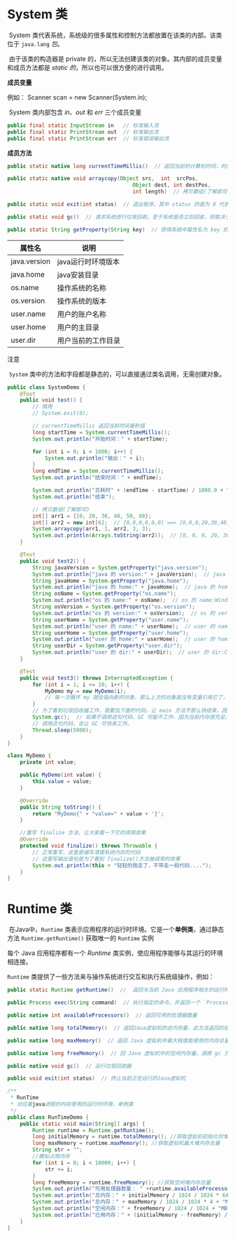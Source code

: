 # System 类

​	System 类代表系统，系统级的很多属性和控制方法都放置在该类的内部。该类位于 `java.lang` *包*。 

​	由于该类的构造器是 private 的，所以无法创建该类的对象。其内部的成员变量和成员方法都是 *static* *的*，所以也可以很方便的进行调用。 

**成员变量**

例如： Scanner scan = new Scanner(System.in);  

​	System 类内部包含 *in*、*out* 和 *err* 三个成员变量

```java
public final static InputStream in   // 标准输入流
public final static PrintStream out  // 标准输出流
public final static PrintStream err  // 标准错误输出流
```

**成员方法** 

```java
public static native long currentTimeMillis()  // 返回当前的计算机时间，时间的表达格式为当前计算机时间和 GMT 时间(格林威治时间)1970 年 1 月 1 号 0 时 0 分 0 秒所差的毫秒数
```

```java
public static native void arraycopy(Object src,  int  srcPos,
                                        Object dest, int destPos,
                                        int length)  // 拷贝数组(了解即可)，常用于数组的插入与删除
```

```java
public static void exit(int status)  // 退出程序。其中 status 的值为 0 代表正常退出，非零代表异常退出。使用该方法可以在图形界面编程中实现程序的退出功能等。 
```

```java
public static void gc()  // 请求系统进行垃圾回收。至于系统是否立刻回收，则取决于系统中垃圾回收算法的实现以及系统执行时的情况。
```

```java
public static String getProperty(String key)  // 获得系统中属性名为 key 的属性对应的值。系统中常见的属性名以及属性的作用如下表 
```

| 属性名       | 说明               |
| ------------ | ------------------ |
| java.version | java运行时环境版本 |
| java.home    | java安装目录       |
| os.name      | 操作系统的名称     |
| os.version   | 操作系统的版本     |
| user.name    | 用户的账户名称     |
| user.home    | 用户的主目录       |
| user.dir     | 用户当前的工作目录 |

注意

​	`System` 类中的方法和字段都是静态的，可以直接通过类名调用，无需创建对象。

```java
public class SystemDemo {
    @Test
    public void test() {
        // 慎用
        // System.exit(0);

        // currentTimeMillis 返回当前时间毫秒值
        long startTime = System.currentTimeMillis();
        System.out.println("开始时间：" + startTime);

        for (int i = 0; i < 1000; i++) {
            System.out.println("输出：" + i);
        }
        long endTime = System.currentTimeMillis();
        System.out.println("结束时间：" + endTime);

        System.out.println("总耗时" + (endTime - startTime) / 1000.0 + "s");
        System.out.println("结束");

        // 拷贝数组(了解即可)
        int[] arr1 = {10, 20, 30, 40, 50, 60};
        int[] arr2 = new int[6];  // [0,0,0,0,0,0] ==> [0,0,0,20,30,40]
        System.arraycopy(arr1, 1, arr2, 3, 3);
        System.out.println(Arrays.toString(arr2));  // [0, 0, 0, 20, 30, 40]
    }

    @Test
    public void test2() {
        String javaVersion = System.getProperty("java.version");
        System.out.println("java 的 version:" + javaVersion);  // java 的 version:1.8.0_131
        String javaHome = System.getProperty("java.home");
        System.out.println("java 的 home:" + javaHome);  // java 的 home:D:\sofeware\Java\jdk1.8.0_131\jre
        String osName = System.getProperty("os.name");
        System.out.println("os 的 name:" + osName);  // os 的 name:Windows 10
        String osVersion = System.getProperty("os.version");
        System.out.println("os 的 version:" + osVersion);  // os 的 version:10.0
        String userName = System.getProperty("user.name");
        System.out.println("user 的 name:" + userName);  // user 的 name:没事我很好
        String userHome = System.getProperty("user.home");
        System.out.println("user 的 home:" + userHome);  // user 的 home:C:\Users\没事我很好
        String userDir = System.getProperty("user.dir");
        System.out.println("user 的 dir:" + userDir);  // user 的 dir:C:\Users\没事我很好\IdeaProjects\test_1
    }

    @Test
    public void test3() throws InterruptedException {
        for (int i = 1; i <= 10; i++) {
            MyDemo my = new MyDemo(i);
            // 每一次循环 my 就会指向新的对象，那么上次的对象就没有变量引用它了，就成垃圾对象
        }
        // 为了看到垃圾回收器工作，我要加下面的代码，让 main 方法不那么快结束，因为 main 结束就会导致 JVM 退出，GC 也会跟着结束。
        System.gc();  // 如果不调用这句代码，GC 可能不工作，因为当前内存很充足，GC 就觉得不着急回收垃圾对象。
        // 调用这句代码，会让 GC 尽快来工作。
        Thread.sleep(5000);
    }
}

class MyDemo {
    private int value;

    public MyDemo(int value) {
        this.value = value;
    }

    @Override
    public String toString() {
        return "MyDemo{" + "value=" + value + '}';
    }

    //重写 finalize 方法，让大家看一下它的调用效果
    @Override
    protected void finalize() throws Throwable {
        // 正常重写，这里是编写清理系统内存的代码
        // 这里写输出语句是为了看到 finalize()方法被调用的效果
        System.out.println(this + "轻轻的我走了，不带走一段代码....");
    }
}
```

# Runtime 类 

​	在Java中，`Runtime` 类表示应用程序的运行时环境。它是一个**单例类**，通过静态方法 `Runtime.getRuntime()` 获取唯一的 `Runtime` 实例

每个 Java 应用程序都有一个 *Runtime* 类实例，使应用程序能够与其运行的环境相连接。 

`Runtime` 类提供了一些方法来与操作系统进行交互和执行系统级操作，例如：

```java
public static Runtime getRuntime()  //  返回与当前 Java 应用程序相关的运行时对象。应用程序不能创建自己的 Runtime 类实例。 
```



```java
public Process exec(String command)  // 执行指定的命令，并返回一个 `Process` 对象，可以用于与子进程进行交互
```

```java
public native int availableProcessors()  // 返回可用的处理器数量
```

```java
public native long totalMemory()  // 返回Java虚拟机的总内存量，此方法返回的值可能随时间的推移而变化，这取决于主机环境。默认为物理电脑内存的 1/64。 
```

```java
public native long maxMemory()  // 返回 Java 虚拟机中最大程度能使用的内存总量。 默认为物理电脑内存的 1/4。 
```

```java
public native long freeMemory()  // 回 Java 虚拟机中的空闲内存量。调用 gc 方法可能导致 freeMemory 返回值的增加。
```

```java
public native void gc()  // 运行垃圾回收器
```

```java
public void exit(int status)  // 终止当前正在运行的Java虚拟机
```

```java
/**
 * RunTime
 * 对应着java进程的内存使用的运行时环境，单例类
 */
public class RunTimeDemo {
    public static void main(String[] args) {
        Runtime runtime = Runtime.getRuntime();
        long initialMemory = runtime.totalMemory(); //获取虚拟机初始化时堆内存总量
        long maxMemory = runtime.maxMemory(); //获取虚拟机最大堆内存总量
        String str = "";
        //模拟占用内存
        for (int i = 0; i < 10000; i++) {
            str += i;
        }
        long freeMemory = runtime.freeMemory(); //获取空闲堆内存总量
        System.out.println("可用处理器数量： " +runtime.availableProcessors());
        System.out.println("总内存：" + initialMemory / 1024 / 1024 * 64 + "MB");
        System.out.println("总内存：" + maxMemory / 1024 / 1024 * 4 + "MB");
        System.out.println("空闲内存：" + freeMemory / 1024 / 1024 + "MB");
        System.out.println("已用内存：" + (initialMemory - freeMemory) / 1024 / 1024 + "MB");
    }
}
```

